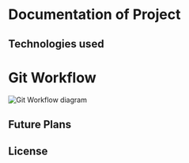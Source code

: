 # Documentation of Project 


## Technologies used

# Git Workflow

![Git Workflow diagram](mypix.JPG)

## Future Plans

## License

 
